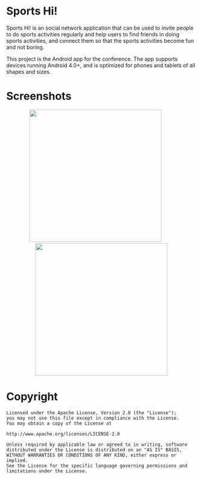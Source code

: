 # Sports Hi!
Sports Hi! is an social network application that can be used to invite people to do sports activities regularly and help users to find friends in doing sports activities, and connect them so that the sports activities become fun and not boring.

This project is the Android app for the conference. The app supports devices running Android 4.0+, and is optimized for phones and tablets of all shapes and sizes.

# Screenshots
<p align="center">
  <img src="http://s.pictub.club/2017/06/07/74bvIn.jpg" width="350"/>
  &nbsp &nbsp &nbsp &nbsp
  <img src="http://s.pictub.club/2017/06/07/74HiPk.jpg" width="350"/>
</p>

# Copyright
    Licensed under the Apache License, Version 2.0 (the "License");
    you may not use this file except in compliance with the License.
    You may obtain a copy of the License at

    http://www.apache.org/licenses/LICENSE-2.0

    Unless required by applicable law or agreed to in writing, software
    distributed under the License is distributed on an "AS IS" BASIS,
    WITHOUT WARRANTIES OR CONDITIONS OF ANY KIND, either express or implied.
    See the License for the specific language governing permissions and
    limitations under the License.
